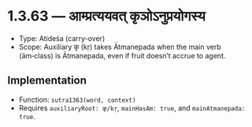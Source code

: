 # 1.3.63 — आम्प्रत्ययवत् कृञोऽनुप्रयोगस्य

- Type: Atideśa (carry-over)
- Scope: Auxiliary कृ (kṛ) takes Ātmanepada when the main verb (ām‑class) is Ātmanepada, even if fruit doesn’t accrue to agent.

## Implementation
- Function: `sutra1363(word, context)`
- Requires `auxiliaryRoot: कृ/kṛ`, `mainHasAm: true`, and `mainAtmanepada: true`.
